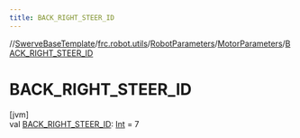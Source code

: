 ```yaml
---
title: BACK_RIGHT_STEER_ID
---
```

//[SwerveBaseTemplate](../../../../index.html)/[frc.robot.utils](../../index.html)/[RobotParameters](../index.html)/[MotorParameters](index.html)/[BACK_RIGHT_STEER_ID](-b-a-c-k_-r-i-g-h-t_-s-t-e-e-r_-i-d.html)



# BACK_RIGHT_STEER_ID



[jvm]\
val [BACK_RIGHT_STEER_ID](-b-a-c-k_-r-i-g-h-t_-s-t-e-e-r_-i-d.html): [Int](https://kotlinlang.org/api/latest/jvm/stdlib/kotlin/-int/index.html) = 7




